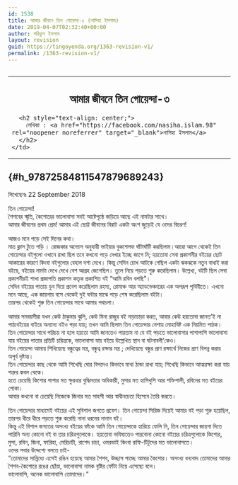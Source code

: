 ```yaml
---
id: 1538
title: আমার জীবনে তিন গোয়েন্দা-৫ (নাসিহা ইসলাম)
date: 2019-04-07T02:32:40+00:00
author: শরিফুল ইসলাম
layout: revision
guid: https://tingoyenda.org/1363-revision-v1/
permalink: /1363-revision-v1/
---
```

## 

<table class="wp-block-table">
  <tr>
    <td>
      <h2 style="text-align: center;">
        <strong>আমার জীবনে তিন গোয়েন্দা-৩</strong>
      </h2>
      
      <h2 style="text-align: center;">
        লেখিকা : <a href="https://facebook.com/nasiha.islam.98" rel="noopener noreferrer" target="_blank">নাসিহা ইসলাম</a>
      </h2>
    </td>
  </tr>
</table>

## [](facebook.com/nasiha.islam.98) {#h_97872584811547879689243}

লিখেছেনঃ <span>22 September 2018 </span>

তিন গোয়েন্দা!  
শৈশবের স্মৃতি, কৈশোরের ভালোবাসা সবই আষ্টেপৃষ্ঠে জড়িয়ে আছে এই নামটার সাথে।  
আমার জীবনের প্রথম প্রেম! আমার এই ছোট্ট জীবনের বিরাট একটা অংশ জুড়েই যে ওদের বিচরণ!

আজও মনে পড়ে সেই দিনের কথা।  
মাত্র ক্লাস টুতে পড়ি । রোজকার অভ্যেস অনুযায়ী ভাইয়ার বুকশেলফ ঘাঁটাঘাঁটি করছিলাম।আরো আগে থেকেই তিন গোয়েন্দার বইগুলো ওখানে রাখা ছিল তবে কখনো পড়ে দেখার ইচ্ছে জাগে নি; হয়তোবা সেবা প্রকাশনীর বইয়ের ছোট আকারের কারণে কিংবা বইগুলোর বেহাল দশা দেখে। কিন্তু সেদিন চোখ আটকে গেছিল একটা ঝকঝকে নতুন বাধাই করা বইয়ে, বইয়ের নামটা দেখে দেখে বেশ আগ্রহ জেগেছিল। তুলে নিয়ে পড়তে শুরু করেছিলাম। উল্লেখ্য, বইটি ছিল সেবা প্রকাশনীরই শাখা প্রজাপতি প্রকাশন কতৃক প্রকাশিত বই “আমি রবিন বলছি&#8221;।  
সেদিন বইয়ের পাতায় ডুব দিয়ে প্রবেশ করেছিলাম রহস্য, রোমাঞ্চ আর অ্যাডভেঞ্চারের এক অপরূপ পৃথিবীতে। এখনো মনে আছে, এক জায়গায় বসে থেকেই দুই ঘন্টার মাঝে পড়ে শেষ করেছিলাম বইটা।  
তারপর থেকেই শুরু তিন গোয়েন্দার সাথে আমার পথচলা।

আমার সমবয়সীরা যখন কেউ ঠাকুমার ঝুলি, কেউ মিনা রাজুর বই নাড়াচাড়া করত, আবার কেউ হয়তোবা জানত&#8217;ই না পাঠ্যবইয়ের বাইরে অন্যান্য বইও পড়া যায়; তখন আমি ছিলাম তিন গোয়েন্দার নেশায় মোহাবিষ্ট এক নিয়মিত পাঠক।  
তিন গোয়েন্দার সাথে পরিচয় না হলে হয়তো আমি জানতেও পারতাম না যে বই পড়তে ভালোবাসার পাশাপাশি ভালোবাসা যায় বইয়ের পাতার প্রতিটি চরিত্রকে, ভালোবাসা যায় বইয়ে উল্লেখিত স্থান বা ঘটনাবলী&#8217;কেও।  
তিন গোয়েন্দা আমায় শিখিয়েছে বন্ধুত্বের মন্ত্র, বন্ধুত্ব রক্ষার মন্ত্র ; দেখিয়েছে বন্ধুর প্রাণ রক্ষার্থে নিজের প্রাণ বিপন্ন করার অপূর্ব দৃষ্টান্ত।  
তিন গোয়েন্দার কাছ থেকে আমি শিখেছি ঘোর বিপদেও কিভাবে মাথা ঠান্ডা রাখা যায়; শিখেছি কিভাবে আত্মরক্ষা করা যায় শত্রুর কবল থেকে।  
হতে চেয়েছি কিশোর পাশার মত ক্ষুরধার বুদ্ধিমত্তার অধিকারী, মুসার মত হাসিখুশি আর শক্তিশালী, রবিনের মত বইয়ের পোকা।  
আবার কখনো বা চেয়েছি নিজেকে জিনার মত সাহসী আর স্বাধীনচেতা হিসেবে তৈরি করতে।

তিন গোয়েন্দার মাধ্যমেই বইয়ের এই সুবিশাল জগতে প্রবেশ। তিন গোয়েন্দা সিরিজ দিয়েই আমার বই পড়া শুরু হয়েছিল, তারপর ধীরে ধীরে পড়তে শুরু করেছি নানা ধরনের নানান বই।  
কিন্তু এই বিশাল জগতের অসংখ্য বইয়ের ফাঁকে আমি তিন গোয়েন্দাকে হারিয়ে ফেলি নি, তিন গোয়েন্দার জায়গা দিতে পারিনি অন্য কোনো বই বা তার চরিত্রগুলোকে। হয়তোবা ভবিষ্যতেও পারবোনা কোনো বইয়ের চরিত্রগুলোকে কিশোর, মুসা, রবিন, জিনা, ফারিহা, মেরিচাচী, রাশেদ চাচা, ওমরভাই কিংবা রাফি-টিটুদের মত ভালোবাসতে।  
ওদের সবার উদ্দেশ্যে বলতে চাই-  
“তোমাদের সান্নিধ্যে এসেই রঙিন হয়েছে আমার শৈশব, উচ্ছাস পাচ্ছে আমার কৈশোর। অসংখ্য ধন্যবাদ তোমাদের আমার শৈশব-কৈশোরে রঙের ছোঁয়া, ভালোবাসা নামক বৃষ্টির ফোঁটা নিয়ে এসেছো বলে।  
ভালোবাসি, অনেক ভালোবাসি তোমাদের।&#8221;